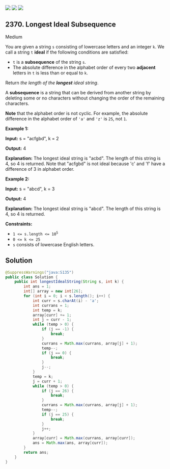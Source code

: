 [![](https://img.shields.io/github/stars/javadev/LeetCode-in-Java?label=Stars&style=flat-square)](https://github.com/javadev/LeetCode-in-Java)
[![](https://img.shields.io/github/forks/javadev/LeetCode-in-Java?label=Fork%20me%20on%20GitHub%20&style=flat-square)](https://github.com/javadev/LeetCode-in-Java/fork)
[![](https://img.shields.io/badge/-LeetCode%20in%20Kotlin-blue?style=flat-square)](https://github.com/javadev/LeetCode-in-Kotlin)

## 2370\. Longest Ideal Subsequence

Medium

You are given a string `s` consisting of lowercase letters and an integer `k`. We call a string `t` **ideal** if the following conditions are satisfied:

*   `t` is a **subsequence** of the string `s`.
*   The absolute difference in the alphabet order of every two **adjacent** letters in `t` is less than or equal to `k`.

Return _the length of the **longest** ideal string_.

A **subsequence** is a string that can be derived from another string by deleting some or no characters without changing the order of the remaining characters.

**Note** that the alphabet order is not cyclic. For example, the absolute difference in the alphabet order of `'a'` and `'z'` is `25`, not `1`.

**Example 1:**

**Input:** s = "acfgbd", k = 2

**Output:** 4

**Explanation:** The longest ideal string is "acbd". The length of this string is 4, so 4 is returned. Note that "acfgbd" is not ideal because 'c' and 'f' have a difference of 3 in alphabet order.

**Example 2:**

**Input:** s = "abcd", k = 3

**Output:** 4

**Explanation:** The longest ideal string is "abcd". The length of this string is 4, so 4 is returned.

**Constraints:**

*   <code>1 <= s.length <= 10<sup>5</sup></code>
*   `0 <= k <= 25`
*   `s` consists of lowercase English letters.

## Solution

```java
@SuppressWarnings("java:S135")
public class Solution {
    public int longestIdealString(String s, int k) {
        int ans = 1;
        int[] array = new int[26];
        for (int i = 0; i < s.length(); i++) {
            int curr = s.charAt(i) - 'a';
            int currans = 1;
            int temp = k;
            array[curr] += 1;
            int j = curr - 1;
            while (temp > 0) {
                if (j == -1) {
                    break;
                }
                currans = Math.max(currans, array[j] + 1);
                temp--;
                if (j == 0) {
                    break;
                }
                j--;
            }
            temp = k;
            j = curr + 1;
            while (temp > 0) {
                if (j == 26) {
                    break;
                }
                currans = Math.max(currans, array[j] + 1);
                temp--;
                if (j == 25) {
                    break;
                }
                j++;
            }
            array[curr] = Math.max(currans, array[curr]);
            ans = Math.max(ans, array[curr]);
        }
        return ans;
    }
}
```